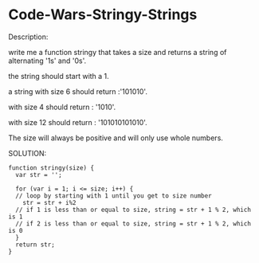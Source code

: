 # Code-Wars-Stringy-Strings
Description:

write me a function stringy that takes a size and returns a string of alternating '1s' and '0s'.

the string should start with a 1.

a string with size 6 should return :'101010'.

with size 4 should return : '1010'.

with size 12 should return : '101010101010'.

The size will always be positive and will only use whole numbers. 



SOLUTION:

    function stringy(size) {
      var str = '';
      
      for (var i = 1; i <= size; i++) {
      // loop by starting with 1 until you get to size number
        str = str + i%2  
      // if 1 is less than or equal to size, string = str + 1 % 2, which is 1  
      // if 2 is less than or equal to size, string = str + 1 % 2, which is 0  
      }
      return str;
    }
